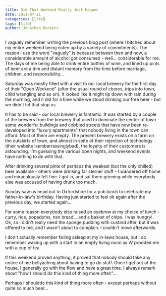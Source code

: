 ```yaml
---
title: Did That Weekend Really Just Happen
date: 2011-07-11
categories: [life]
tags: [life]
author: Jonathan Beckett
---
```


I vaguely remember writing the previous blog post (where I bitched about my entire weekend being eaten up by a variety of commitments). The reason I use the word "vaguely" is because between then and now, a considerable amount of alcohol got consumed - well... considerable for me. The days of me being able to drink entire bottles of wine, and lined up pints of beer are a dim and distant memory from the time before marriage, children, and responsibility...

Saturday was mostly filled with a visit to our local brewery for the first day of their "Open Weekend" (after the usual round of chores, trips into town, child wrangling and so on). It looked like it might tip down with rain during the morning, and it did for a time while we stood drinking our free beer - but we didn't let that stop us.

It has to be said - our local brewery is fantastic. It was started by a couple of the brewers from the brewery that used to dominate the center of town - some wonderful buildings and cobbled streets that have now been re-developed into "luxury apartments" that nobody living in the town can afford. Most of them are empty. The present brewery exists on a farm on the outskirts of town, and almost in spite of their rejection of technology (their website isembarrassinglybad), the loyalty of their customers is astounding. I'm guessing the various open nights, and weekend events have nothing to do with that.

After drinking several pints of perhaps the weakest (but the only chilled) beer available - others were drinking far sterner stuff - I wandered off home and miraculously felt fine. I got in, and sat there grinning while everybody else was accused of having drunk too much.

Sunday saw us head out to Oxfordshire for a pub lunch to celebrate my father-in-law's birthday. Having just started to feel ok again after the previous day, we started again...

For some reason everybody else raised an eyebrow at my choice of lunch - curry, rice, popadoms, nan bread... and a basket of chips. I was hungry!. Ok, so I didn't really need the sponge pudding with custard after, but it was offered to me, and I wasn't about to complain. I couldn't move afterwards.

I don't actually remember falling asleep at my in-laws house, but I do remember waking up with a start in an empty living room as W prodded me with a cup of tea.

If this weekend proved anything, it proved that nobody should take any notice of me bellyaching about having to go do stuff. Once I get out of the house, I generally go with the flow and have a great time. I always remark about "how I should do this kind of thing more often"...

Perhaps I shoulddo this kind of thing more often - except perhaps without quite so much beer...